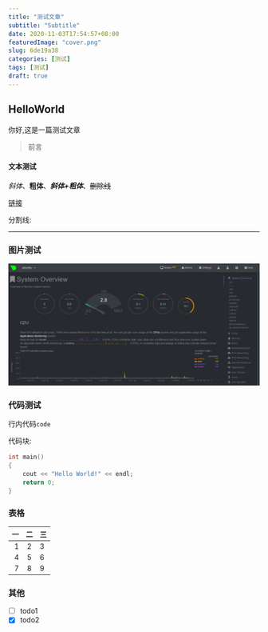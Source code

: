 ```yaml
---
title: "测试文章"
subtitle: "Subtitle"
date: 2020-11-03T17:54:57+08:00
featuredImage: "cover.png"
slug: 6de19a38
categories: [测试]
tags: [测试]
draft: true
---
```


## HelloWorld

你好,这是一篇测试文章

<!--more-->

> 前言

#### 文本测试

*斜体*、**粗体**、***斜体+粗体***、~~删除线~~

[链接]()

分割线:

****

### 图片测试

![](netdata.png "netdate")

### 代码测试

行内代码`code`

代码块:

```cpp
int main()
{
    cout << "Hello World!" << endl;
    return 0;
}
```

### 表格

|一|二|三|
|-:|:-:|:-|
|1|2|3|
|4|5|6|
|7|8|9|

### 其他

+ [ ] todo1
+ [x] todo2